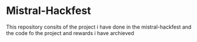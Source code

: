 # Mistral-Hackfest
This repository consits of the project i have done in the mistral-hackfest and the code fo the project and rewards i have archieved
